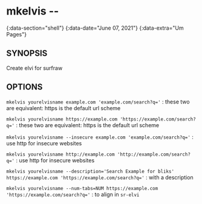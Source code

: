 # mkelvis --
{:data-section="shell"}
{:data-date="June 07, 2021"}
{:data-extra="Um Pages"}

## SYNOPSIS
Create elvi for surfraw

## OPTIONS

`mkelvis yourelvisname example.com 'example.com/search?q='`
: these two are equivalent: https is the default url scheme

`mkelvis yourelvisname https://example.com 'https://example.com/search?q='`
: these two are equivalent: https is the default url scheme

`mkelvis yourelvisname --insecure example.com 'example.com/search?q='`
: use http for insecure websites

`mkelvis yourelvisname http://example.com 'http://example.com/search?q='`
: use http for insecure websites

`mkelvis yourelvisname --description='Search Example for bliks' https://example.com 'https://example.com/search?q='`
: with a description

`mkelvis yourelvisname --num-tabs=NUM https://example.com 'https://example.com/search?q='`
: to align in `sr-elvi`
